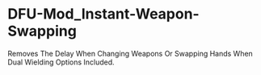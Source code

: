 # DFU-Mod_Instant-Weapon-Swapping
 Removes The Delay When Changing Weapons Or Swapping Hands When Dual Wielding Options Included.

